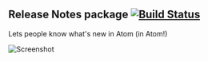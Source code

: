 ## Release Notes package [![Build Status](https://travis-ci.org/atom/release-notes.svg?branch=master)](https://travis-ci.org/atom/release-notes)

Lets people know what's new in Atom (in Atom!)

![Screenshot](https://f.cloud.github.com/assets/1424/1228569/cce6eb26-27a6-11e3-8675-a6905e50a9a6.png)

